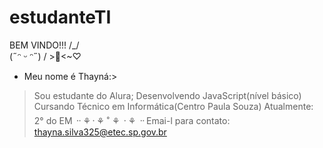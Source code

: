 # estudanteTI

BEM VINDO!!!
  /\_/\
(˶ᵔ ᵕ ᵔ˶)
 / >🌷<\~⁠♡
- Meu nome é Thayná:>
> Sou estudante do Alura;
Desenvolvendo JavaScript(nível básico)
> Cursando Técnico em Informática(Centro Paula Souza)
> Atualmente: 2° do EM
           ᠃ ⚘᠂ ⚘ ˚ ⚘ ᠂ ⚘ ᠃ 
Emai-l para contato: thayna.silva325@etec.sp.gov.br
